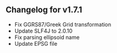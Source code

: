 ## Changelog for v1.7.1
+ Fix GGRS87/Greek Grid transformation
+ Update SLF4J to 2.0.10
+ Fix parsing ellipsoid name
+ Update EPSG file
